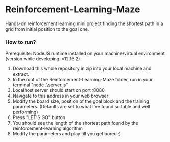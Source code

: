 # Reinforcement-Learning-Maze
Hands-on reinforcement learning mini project finding the shortest path in a grid from initial position to the goal one.

### How to run?
Prerequisite: NodeJS runtime installed on your machine/virtual environment (version while developing: v12.16.2)
1) Download this whole repository in zip into your local machine and extract.
2) In the root of the Reinforcement-Learning-Maze folder, run in your terminal "node .\server.js"
3) Localhost server should start on port :8080
4) Navigate to this address in your web browser
5) Modify the board size, position of the goal block and the training parameters. (Defaults are set to what I've found suitable and well performing)
6) Press "LET'S GO" button
7) You should see the length of the shortest path found by the reinforcement-learning algorithm
8) Modify the parameters and play till you get bored :)
